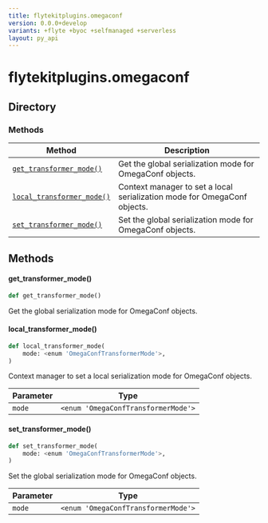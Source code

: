 ```yaml
---
title: flytekitplugins.omegaconf
version: 0.0.0+develop
variants: +flyte +byoc +selfmanaged +serverless
layout: py_api
---
```


# flytekitplugins.omegaconf

## Directory

### Methods

| Method | Description |
|-|-|
| [`get_transformer_mode()`](#get_transformer_mode) | Get the global serialization mode for OmegaConf objects. |
| [`local_transformer_mode()`](#local_transformer_mode) | Context manager to set a local serialization mode for OmegaConf objects. |
| [`set_transformer_mode()`](#set_transformer_mode) | Set the global serialization mode for OmegaConf objects. |


## Methods

#### get_transformer_mode()

```python
def get_transformer_mode()
```
Get the global serialization mode for OmegaConf objects.


#### local_transformer_mode()

```python
def local_transformer_mode(
    mode: <enum 'OmegaConfTransformerMode'>,
)
```
Context manager to set a local serialization mode for OmegaConf objects.


| Parameter | Type |
|-|-|
| `mode` | `<enum 'OmegaConfTransformerMode'>` |

#### set_transformer_mode()

```python
def set_transformer_mode(
    mode: <enum 'OmegaConfTransformerMode'>,
)
```
Set the global serialization mode for OmegaConf objects.


| Parameter | Type |
|-|-|
| `mode` | `<enum 'OmegaConfTransformerMode'>` |


